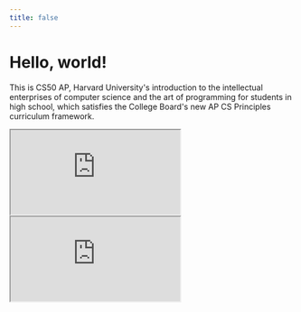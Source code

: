 ```yaml
---
title: false
---
```


# Hello, world!

This is CS50 AP, Harvard University's introduction to the intellectual enterprises of computer science and the art of programming for students in high school, which satisfies the College Board's new AP CS Principles curriculum framework.

<iframe src="https://www.youtube.com/embed/GAB6Gm7pTTA"></iframe>

<iframe src="https://www.youtube.com/embed/tZxLMIk_SaY"></iframe>
